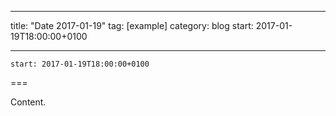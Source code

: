 
---
title: "Date 2017-01-19"
tag: [example]
category: blog
start: 2017-01-19T18:00:00+0100

---

``start: 2017-01-19T18:00:00+0100``

===

Content.
